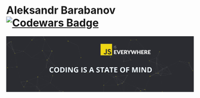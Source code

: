 # Aleksandr Barabanov                                                              [![Codewars Badge](https://www.codewars.com/users/Aleksandr-Barabanov/badges/large)](https://www.codewars.com/users/Aleksandr-Barabanov)
<img src="https://github.com/Aleksandr-Barabanov-DE/AleksandrBarabanov/blob/main/hero-section.jpg" alt="Hero section slogan" width="1200"/>
